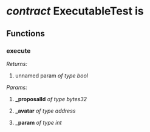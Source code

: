 
# *contract* ExecutableTest is   



## Functions


###  execute

*Returns:*

 1. unnamed param *of type bool*


*Params:*

 1. **_proposalId** *of type bytes32*

 2. **_avatar** *of type address*

 3. **_param** *of type int*



